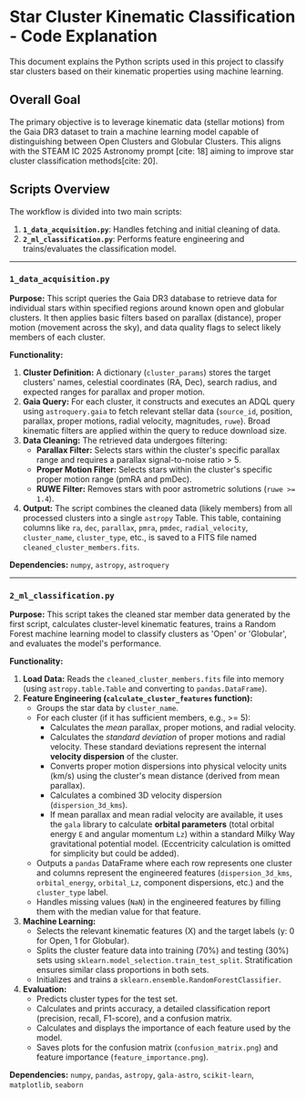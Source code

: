 # Star Cluster Kinematic Classification - Code Explanation

This document explains the Python scripts used in this project to classify star clusters based on their kinematic properties using machine learning.

## Overall Goal

The primary objective is to leverage kinematic data (stellar motions) from the Gaia DR3 dataset to train a machine learning model capable of distinguishing between Open Clusters and Globular Clusters. This aligns with the STEAM IC 2025 Astronomy prompt [cite: 18] aiming to improve star cluster classification methods[cite: 20].

## Scripts Overview

The workflow is divided into two main scripts:

1.  **`1_data_acquisition.py`**: Handles fetching and initial cleaning of data.
2.  **`2_ml_classification.py`**: Performs feature engineering and trains/evaluates the classification model.

---

### `1_data_acquisition.py`

**Purpose:**
This script queries the Gaia DR3 database to retrieve data for individual stars within specified regions around known open and globular clusters. It then applies basic filters based on parallax (distance), proper motion (movement across the sky), and data quality flags to select likely members of each cluster.

**Functionality:**

1.  **Cluster Definition:** A dictionary (`cluster_params`) stores the target clusters' names, celestial coordinates (RA, Dec), search radius, and expected ranges for parallax and proper motion.
2.  **Gaia Query:** For each cluster, it constructs and executes an ADQL query using `astroquery.gaia` to fetch relevant stellar data (`source_id`, position, parallax, proper motions, radial velocity, magnitudes, `ruwe`). Broad kinematic filters are applied within the query to reduce download size.
3.  **Data Cleaning:** The retrieved data undergoes filtering:
    * **Parallax Filter:** Selects stars within the cluster's specific parallax range and requires a parallax signal-to-noise ratio > 5.
    * **Proper Motion Filter:** Selects stars within the cluster's specific proper motion range (pmRA and pmDec).
    * **RUWE Filter:** Removes stars with poor astrometric solutions (`ruwe >= 1.4`).
4.  **Output:** The script combines the cleaned data (likely members) from all processed clusters into a single `astropy` Table. This table, containing columns like `ra`, `dec`, `parallax`, `pmra`, `pmdec`, `radial_velocity`, `cluster_name`, `cluster_type`, etc., is saved to a FITS file named `cleaned_cluster_members.fits`.

**Dependencies:** `numpy`, `astropy`, `astroquery`

---

### `2_ml_classification.py`

**Purpose:**
This script takes the cleaned star member data generated by the first script, calculates cluster-level kinematic features, trains a Random Forest machine learning model to classify clusters as 'Open' or 'Globular', and evaluates the model's performance.

**Functionality:**

1.  **Load Data:** Reads the `cleaned_cluster_members.fits` file into memory (using `astropy.table.Table` and converting to `pandas.DataFrame`).
2.  **Feature Engineering (`calculate_cluster_features` function):**
    * Groups the star data by `cluster_name`.
    * For each cluster (if it has sufficient members, e.g., >= 5):
        * Calculates the *mean* parallax, proper motions, and radial velocity.
        * Calculates the *standard deviation* of proper motions and radial velocity. These standard deviations represent the internal **velocity dispersion** of the cluster.
        * Converts proper motion dispersions into physical velocity units (km/s) using the cluster's mean distance (derived from mean parallax).
        * Calculates a combined 3D velocity dispersion (`dispersion_3d_kms`).
        * If mean parallax and mean radial velocity are available, it uses the `gala` library to calculate **orbital parameters** (total orbital energy `E` and angular momentum `Lz`) within a standard Milky Way gravitational potential model. (Eccentricity calculation is omitted for simplicity but could be added).
    * Outputs a `pandas` DataFrame where each row represents one cluster and columns represent the engineered features (`dispersion_3d_kms`, `orbital_energy`, `orbital_Lz`, component dispersions, etc.) and the `cluster_type` label.
    * Handles missing values (`NaN`) in the engineered features by filling them with the median value for that feature.
3.  **Machine Learning:**
    * Selects the relevant kinematic features (X) and the target labels (y: 0 for Open, 1 for Globular).
    * Splits the cluster feature data into training (70%) and testing (30%) sets using `sklearn.model_selection.train_test_split`. Stratification ensures similar class proportions in both sets.
    * Initializes and trains a `sklearn.ensemble.RandomForestClassifier`.
4.  **Evaluation:**
    * Predicts cluster types for the test set.
    * Calculates and prints accuracy, a detailed classification report (precision, recall, F1-score), and a confusion matrix.
    * Calculates and displays the importance of each feature used by the model.
    * Saves plots for the confusion matrix (`confusion_matrix.png`) and feature importance (`feature_importance.png`).

**Dependencies:** `numpy`, `pandas`, `astropy`, `gala-astro`, `scikit-learn`, `matplotlib`, `seaborn`